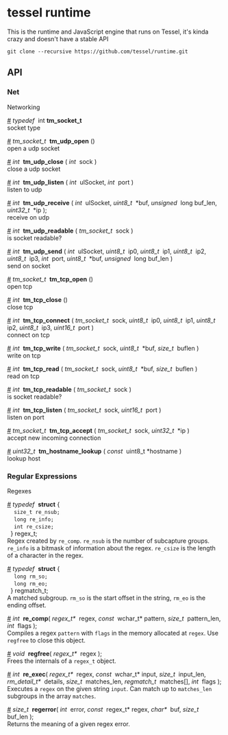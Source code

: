 # tessel runtime

This is the runtime and JavaScript engine that runs on Tessel, it's kinda crazy and doesn't have a stable API

```
git clone --recursive https://github.com/tessel/runtime.git
```

## API

<!--markdocs-->
<!--generated by https://github.com/tcr/markdocs-->

### Net
Networking

&#x20;<a href="#api-typedef-int-tm_socket_t" name="api-typedef-int-tm_socket_t">#</a> <i>typedef</i>&nbsp; int <b>tm_socket_t</b>  
socket type

&#x20;<a href="#api-tm_socket_t-tm_udp_open-" name="api-tm_socket_t-tm_udp_open-">#</a> <i>tm_socket_t</i>&nbsp; <b>tm_udp_open</b> ()  
open a udp socket

&#x20;<a href="#api-int-tm_udp_close-int-sock-" name="api-int-tm_udp_close-int-sock-">#</a> <i>int</i>&nbsp; <b>tm_udp_close</b> ( <i>int</i>&nbsp; sock )  
close a udp socket

&#x20;<a href="#api-int-tm_udp_listen-int-ulSocket-int-port-" name="api-int-tm_udp_listen-int-ulSocket-int-port-">#</a> <i>int</i>&nbsp; <b>tm_udp_listen</b> ( <i>int</i>&nbsp; ulSocket, <i>int</i>&nbsp; port )  
listen to udp

&#x20;<a href="#api-int-tm_udp_receive-int-ulSocket-uint8_t-buf-unsigned-long-buf_len-uint32_t-ip-" name="api-int-tm_udp_receive-int-ulSocket-uint8_t-buf-unsigned-long-buf_len-uint32_t-ip-">#</a> <i>int</i>&nbsp; <b>tm_udp_receive</b> ( <i>int</i>&nbsp; ulSocket, <i>uint8\_t</i>&nbsp; \*buf, <i>unsigned</i>&nbsp; long buf\_len, <i>uint32\_t</i>&nbsp; \*ip );  
receive on udp

&#x20;<a href="#api-int-tm_udp_readable-tm_socket_t-sock-" name="api-int-tm_udp_readable-tm_socket_t-sock-">#</a> <i>int</i>&nbsp; <b>tm_udp_readable</b> ( <i>tm\_socket\_t</i>&nbsp; sock )  
is socket readable?

&#x20;<a href="#api-int-tm_udp_send-int-ulSocket-uint8_t-ip0-uint8_t-ip1-uint8_t-ip2-uint8_t-ip3-int-port-uint8_t-buf-unsigned-long-buf_len-" name="api-int-tm_udp_send-int-ulSocket-uint8_t-ip0-uint8_t-ip1-uint8_t-ip2-uint8_t-ip3-int-port-uint8_t-buf-unsigned-long-buf_len-">#</a> <i>int</i>&nbsp; <b>tm_udp_send</b> ( <i>int</i>&nbsp; ulSocket, <i>uint8\_t</i>&nbsp; ip0, <i>uint8\_t</i>&nbsp; ip1, <i>uint8\_t</i>&nbsp; ip2, <i>uint8\_t</i>&nbsp; ip3, <i>int</i>&nbsp; port, <i>uint8\_t</i>&nbsp; \*buf, <i>unsigned</i>&nbsp; long buf\_len )  
send on socket

&#x20;<a href="#api-tm_socket_t-tm_tcp_open-" name="api-tm_socket_t-tm_tcp_open-">#</a> <i>tm_socket_t</i>&nbsp; <b>tm_tcp_open</b> ()  
open tcp

&#x20;<a href="#api-int-tm_tcp_close-" name="api-int-tm_tcp_close-">#</a> <i>int</i>&nbsp; <b>tm_tcp_close</b> ()  
close tcp

&#x20;<a href="#api-int-tm_tcp_connect-tm_socket_t-sock-uint8_t-ip0-uint8_t-ip1-uint8_t-ip2-uint8_t-ip3-uint16_t-port-" name="api-int-tm_tcp_connect-tm_socket_t-sock-uint8_t-ip0-uint8_t-ip1-uint8_t-ip2-uint8_t-ip3-uint16_t-port-">#</a> <i>int</i>&nbsp; <b>tm_tcp_connect</b> ( <i>tm\_socket\_t</i>&nbsp; sock, <i>uint8\_t</i>&nbsp; ip0, <i>uint8\_t</i>&nbsp; ip1, <i>uint8\_t</i>&nbsp; ip2, <i>uint8\_t</i>&nbsp; ip3, <i>uint16\_t</i>&nbsp; port )  
connect on tcp

&#x20;<a href="#api-int-tm_tcp_write-tm_socket_t-sock-uint8_t-buf-size_t-buflen-" name="api-int-tm_tcp_write-tm_socket_t-sock-uint8_t-buf-size_t-buflen-">#</a> <i>int</i>&nbsp; <b>tm_tcp_write</b> ( <i>tm\_socket\_t</i>&nbsp; sock, <i>uint8\_t</i>&nbsp; \*buf, <i>size\_t</i>&nbsp; buflen )  
write on tcp

&#x20;<a href="#api-int-tm_tcp_read-tm_socket_t-sock-uint8_t-buf-size_t-buflen-" name="api-int-tm_tcp_read-tm_socket_t-sock-uint8_t-buf-size_t-buflen-">#</a> <i>int</i>&nbsp; <b>tm_tcp_read</b> ( <i>tm\_socket\_t</i>&nbsp; sock, <i>uint8\_t</i>&nbsp; \*buf, <i>size\_t</i>&nbsp; buflen )  
read on tcp

&#x20;<a href="#api-int-tm_tcp_readable-tm_socket_t-sock-" name="api-int-tm_tcp_readable-tm_socket_t-sock-">#</a> <i>int</i>&nbsp; <b>tm_tcp_readable</b> ( <i>tm\_socket\_t</i>&nbsp; sock )  
is socket readable?

&#x20;<a href="#api-int-tm_tcp_listen-tm_socket_t-sock-uint16_t-port-" name="api-int-tm_tcp_listen-tm_socket_t-sock-uint16_t-port-">#</a> <i>int</i>&nbsp; <b>tm_tcp_listen</b> ( <i>tm\_socket\_t</i>&nbsp; sock, <i>uint16\_t</i>&nbsp; port )  
listen on port

&#x20;<a href="#api-tm_socket_t-tm_tcp_accept-tm_socket_t-sock-uint32_t-ip-" name="api-tm_socket_t-tm_tcp_accept-tm_socket_t-sock-uint32_t-ip-">#</a> <i>tm_socket_t</i>&nbsp; <b>tm_tcp_accept</b> ( <i>tm\_socket\_t</i>&nbsp; sock, <i>uint32\_t</i>&nbsp; \*ip )  
accept new incoming connection

&#x20;<a href="#api-uint32_t-tm_hostname_lookup-const-uint8_t-hostname-" name="api-uint32_t-tm_hostname_lookup-const-uint8_t-hostname-">#</a> <i>uint32_t</i>&nbsp; <b>tm_hostname_lookup</b> ( <i>const</i>&nbsp; uint8\_t \*hostname )  
lookup host

### Regular Expressions
Regexes

&#x20;<a href="#api-typedef-struct-" name="api-typedef-struct-">#</a> <i>typedef</i>&nbsp; <b>struct</b> {  
&nbsp; &nbsp;&nbsp;`size_t re_nsub;`  
&nbsp; &nbsp;&nbsp;`long re_info;`  
&nbsp; &nbsp;&nbsp;`int re_csize;`  
&nbsp; } regex_t;  
Regex created by `re_comp`. `re_nsub` is the number of subcapture groups. `re_info` is a bitmask of information about the regex. `re_csize` is the length of a character in the regex.

&#x20;<a href="#api-typedef-struct-" name="api-typedef-struct-">#</a> <i>typedef</i>&nbsp; <b>struct</b> {  
&nbsp; &nbsp;&nbsp;`long rm_so;`  
&nbsp; &nbsp;&nbsp;`long rm_eo;`  
&nbsp; } regmatch_t;  
A matched subgroup. `rm_so` is the start offset in the string, `rm_eo` is the ending offset.

&#x20;<a href="#api-int-re_comp-regex_t-regex-const-wchar_t-pattern-size_t-pattern_len-int-flags-" name="api-int-re_comp-regex_t-regex-const-wchar_t-pattern-size_t-pattern_len-int-flags-">#</a> <i>int</i>&nbsp; <b>re_comp</b>( <i>regex\_t\*</i>&nbsp; regex, <i>const</i>&nbsp; wchar\_t\* pattern, <i>size\_t</i>&nbsp; pattern\_len, <i>int</i>&nbsp; flags );  
Compiles a regex `pattern` with `flags` in the memory allocated at `regex`. Use `regfree` to close this object.

&#x20;<a href="#api-void-regfree-regex_t-regex-" name="api-void-regfree-regex_t-regex-">#</a> <i>void</i>&nbsp; <b>regfree</b>( <i>regex\_t\*</i>&nbsp; regex );  
Frees the internals of a `regex_t` object.

&#x20;<a href="#api-int-re_exec-regex_t-regex-const-wchar_t-input-size_t-input_len-rm_detail_t-details-size_t-matches_len-regmatch_t-matches-int-flags-" name="api-int-re_exec-regex_t-regex-const-wchar_t-input-size_t-input_len-rm_detail_t-details-size_t-matches_len-regmatch_t-matches-int-flags-">#</a> <i>int</i>&nbsp; <b>re_exec</b>( <i>regex\_t\*</i>&nbsp; regex, <i>const</i>&nbsp; wchar\_t\* input, <i>size\_t</i>&nbsp; input\_len, <i>rm\_detail\_t\*</i>&nbsp; details, <i>size\_t</i>&nbsp; matches\_len, <i>regmatch\_t</i>&nbsp; matches[], <i>int</i>&nbsp; flags );  
Executes a `regex` on the given string `input`. Can match up to `matches_len` subgroups in the array `matches`.

&#x20;<a href="#api-size_t-regerror-int-error-const-regex_t-regex-char-buf-size_t-buf_len-" name="api-size_t-regerror-int-error-const-regex_t-regex-char-buf-size_t-buf_len-">#</a> <i>size_t</i>&nbsp; <b>regerror</b>( <i>int</i>&nbsp; error, <i>const</i>&nbsp; regex\_t\* regex, <i>char\*</i>&nbsp; buf, <i>size\_t</i>&nbsp; buf\_len );  
Returns the meaning of a given regex error.

<!--/markdocs-->